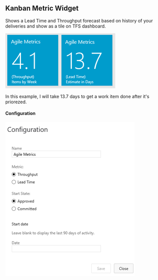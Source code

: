 ## Kanban Metric Widget
Shows a Lead Time and Throughput forecast based on history of your deliveries and show as a tile on TFS dashboard.

![CT_Confidence](img/widget.png)

In this example, I will take 13.7 days to get a work item done after it's priorezed.

#### Configuration

![CT_Confidence](img/config.png)